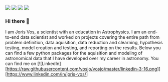 

![](https://img.shields.io/badge/OS-Linux-informational?style=flat&logo=Linux&logoColor=white&color=blue)
![](https://img.shields.io/badge/Code-Python-informational?style=flat&logo=Python&logoColor=white&color=blue)
![](https://img.shields.io/badge/Code-JavaScript-informational?style=flat&logo=JavaScript&logoColor=white&color=blue)
![](https://img.shields.io/badge/Code-SQL-informational?style=flat&logo=PostGreSQL&logoColor=white&color=blue)

### Hi there 👋
I am Joris Vos, a scientist with an education in Astrophysics. I am an end-to-end data scientist and worked on projects covering the entire path from problem definition, data aquisition, data reduction and clearning, hypothesis testing, model creation and testing, and reporting on the results. Below you can find a few python packages for the aquisition and modeling of astronomical data that I have developed over my career in astronomy. 
You can find me on [![LinkedIn][https://raw.githubusercontent.com/vosjo/vosjo/master/linkedin-3-16.png]][https://www.linkedin.com/in/joris-vos/]

<!--
**vosjo/vosjo** is a ✨ _special_ ✨ repository because its `README.md` (this file) appears on your GitHub profile.

Here are some ideas to get you started:

- 🔭 I’m currently working on ...
- 🌱 I’m currently learning ...
- 👯 I’m looking to collaborate on ...
- 🤔 I’m looking for help with ...
- 💬 Ask me about ...
- 📫 How to reach me: ...
- 😄 Pronouns: ...
- ⚡ Fun fact: ...
-->
